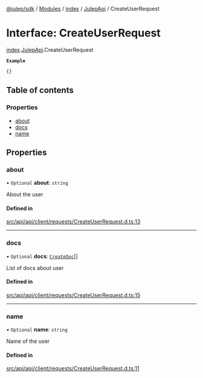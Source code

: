 [@julep/sdk](../README.md) / [Modules](../modules.md) / [index](../modules/index.md) / [JulepApi](../modules/index.JulepApi.md) / CreateUserRequest

# Interface: CreateUserRequest

[index](../modules/index.md).[JulepApi](../modules/index.JulepApi.md).CreateUserRequest

**`Example`**

```ts
{}
```

## Table of contents

### Properties

- [about](index.JulepApi.CreateUserRequest.md#about)
- [docs](index.JulepApi.CreateUserRequest.md#docs)
- [name](index.JulepApi.CreateUserRequest.md#name)

## Properties

### about

• `Optional` **about**: `string`

About the user

#### Defined in

[src/api/api/client/requests/CreateUserRequest.d.ts:13](https://github.com/julep-ai/monorepo/blob/8b1493a/sdks/js/src/api/api/client/requests/CreateUserRequest.d.ts#L13)

___

### docs

• `Optional` **docs**: [`CreateDoc`](index.JulepApi.CreateDoc.md)[]

List of docs about user

#### Defined in

[src/api/api/client/requests/CreateUserRequest.d.ts:15](https://github.com/julep-ai/monorepo/blob/8b1493a/sdks/js/src/api/api/client/requests/CreateUserRequest.d.ts#L15)

___

### name

• `Optional` **name**: `string`

Name of the user

#### Defined in

[src/api/api/client/requests/CreateUserRequest.d.ts:11](https://github.com/julep-ai/monorepo/blob/8b1493a/sdks/js/src/api/api/client/requests/CreateUserRequest.d.ts#L11)
